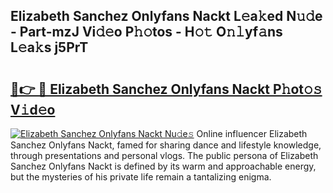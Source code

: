 ## Elizabeth Sanchez Onlyfans Nackt L𝚎a𝚔ed N𝚞𝚍e - Part-mzJ Vi𝚍𝚎o P𝚑𝚘tos - H𝚘𝚝 O𝚗𝚕yf𝚊ns L𝚎a𝚔s j5PrT

# <h2><a href="http://kf10o1q.oniu.top/?m=Elizabeth+Sanchez+Onlyfans+Nackt">🔗👉 🔴 Elizabeth Sanchez Onlyfans Nackt P𝚑ot𝚘𝚜 V𝚒d𝚎o</a></h2>

[![Elizabeth Sanchez Onlyfans Nackt Nu𝚍e𝚜](https://i.imgur.com/0qMVB7G.gif)](http://kf10o1q.oniu.top/?m=Elizabeth+Sanchez+Onlyfans+Nackt)
Online influencer Elizabeth Sanchez Onlyfans Nackt, famed for sharing dance and lifestyle knowledge, through presentations and personal vlogs. The public persona of Elizabeth Sanchez Onlyfans Nackt is defined by its warm and approachable energy, but the mysteries of his private life remain a tantalizing enigma.  
